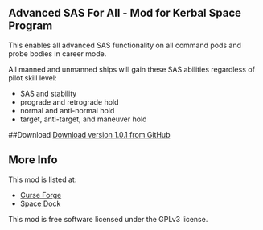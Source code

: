## Advanced SAS For All - Mod for Kerbal Space Program
This enables all advanced SAS functionality on all command pods and probe bodies in career mode.

All manned and unmanned ships will gain these SAS abilities regardless of pilot skill level:
* SAS and stability
* prograde and retrograde hold
* normal and anti-normal hold
* target, anti-target, and maneuver hold

##Download
[Download version 1.0.1 from GitHub](https://github.com/rodmcnew/KSP-Mod-AdvancedSASForAll/archive/1.0.1.zip)


## More Info
This mod is listed at:
* [Curse Forge](http://kerbal.curseforge.com/projects/advanced-sas-for-all)
* [Space Dock](http://spacedock.info/mod/725/Advanced%20SAS%20For%20All)

This mod is free software licensed under the GPLv3 license.
